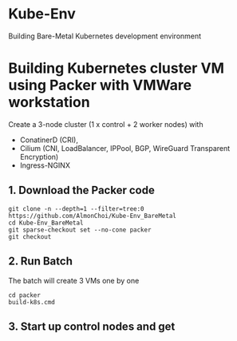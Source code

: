 # Kube-Env
Building Bare-Metal Kubernetes development environment

# Building Kubernetes cluster VM using Packer with VMWare workstation

Create a 3-node cluster (1 x control + 2 worker nodes) with
- ConatinerD (CRI), 
- Cilium (CNI, LoadBalancer, IPPool, BGP, WireGuard Transparent Encryption) 
- Ingress-NGINX

## 1. Download the Packer code
```
git clone -n --depth=1 --filter=tree:0 https://github.com/AlmonChoi/Kube-Env_BareMetal
cd Kube-Env_BareMetal
git sparse-checkout set --no-cone packer
git checkout
```

## 2. Run Batch
The batch will create 3 VMs one by one
```
cd packer
build-k8s.cmd
```

## 3. Start up control nodes and get 
```bash
```